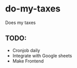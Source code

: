 # do-my-taxes
Does my taxes

## TODO:

 - Cronjob daily
 - Integrate with Google sheets
 - Make Frontend

